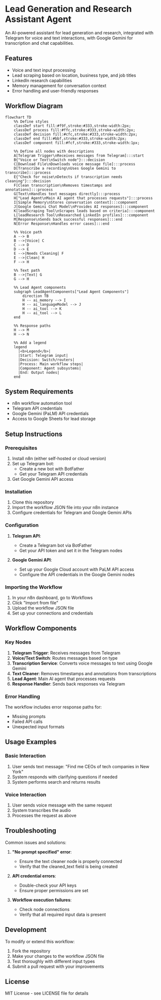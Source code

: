 # Lead Generation and Research Assistant Agent

An AI-powered assistant for lead generation and research, integrated with Telegram for voice and text interactions, with Google Gemini for transcription and chat capabilities.

## Features

- Voice and text input processing
- Lead scraping based on location, business type, and job titles
- LinkedIn research capabilities
- Memory management for conversation context
- Error handling and user-friendly responses

## Workflow Diagram

```mermaid
flowchart TD
    %% Define styles
    classDef start fill:#f9f,stroke:#333,stroke-width:2px;
    classDef process fill:#ffc,stroke:#333,stroke-width:2px;
    classDef decision fill:#cfc,stroke:#333,stroke-width:2px;
    classDef end fill:#bbf,stroke:#333,stroke-width:2px;
    classDef component fill:#fcf,stroke:#333,stroke-width:1px;

    %% Define all nodes with descriptions
    A[Telegram Trigger\nReceives messages from Telegram]:::start
    B{"Voice or Text\nSwitch node"}:::decision
    C[Download File\nDownloads voice message file]:::process
    D[Transcribe a recording\nUses Google Gemini to transcribe]:::process
    E{"Check for noise\nDetects if transcription needs cleaning"}:::decision
    F[Clean transcription\nRemoves timestamps and annotations]:::process
    G[Text\nHandles text messages directly]:::process
    H["Lead Agent\nMain AI agent that processes requests"]:::process
    I[Simple Memory\nStores conversation context]:::component
    J[Google Gemini Chat Model\nProvides AI responses]:::component
    K[leadScraping Tool\nScrapes leads based on criteria]:::component
    L[leadResearch Tool\nResearched LinkedIn profiles]:::component
    M[Response\nSends back successful responses]:::end
    N[Error Response\nHandles error cases]:::end

    %% Voice path
    A --> B
    B -->|Voice| C
    C --> D
    D --> E
    E -->|Needs Cleaning| F
    E -->|Clean| H
    F --> H

    %% Text path
    B -->|Text| G
    G --> H

    %% Lead Agent components
    subgraph LeadAgentComponents["Lead Agent Components"]
        direction TB
        H -- ai_memory --> I
        H -- ai_languageModel --> J
        H -- ai_tool --> K
        H -- ai_tool --> L
    end

    %% Response paths
    H --> M
    H --> N

    %% Add a legend
    legend
      |<b>Legend</b>|
      |Start: Telegram input|
      |Decision: Switch/routers|
      |Process: Main workflow steps|
      |Component: Agent subsystems|
      |End: Output nodes|
    end
```

## System Requirements

- n8n workflow automation tool
- Telegram API credentials
- Google Gemini (PaLM) API credentials
- Access to Google Sheets for lead storage

## Setup Instructions

### Prerequisites

1. Install n8n (either self-hosted or cloud version)
2. Set up Telegram bot:
   - Create a new bot with BotFather
   - Get your Telegram API credentials
3. Get Google Gemini API access

### Installation

1. Clone this repository
2. Import the workflow JSON file into your n8n instance
3. Configure credentials for Telegram and Google Gemini APIs

### Configuration

1. **Telegram API**:
   - Create a Telegram bot via BotFather
   - Get your API token and set it in the Telegram nodes

2. **Google Gemini API**:
   - Set up your Google Cloud account with PaLM API access
   - Configure the API credentials in the Google Gemini nodes

### Importing the Workflow

1. In your n8n dashboard, go to Workflows
2. Click "Import from file"
3. Upload the workflow JSON file
4. Set up your connections and credentials

## Workflow Components

### Key Nodes

1. **Telegram Trigger**: Receives messages from Telegram
2. **Voice/Text Switch**: Routes messages based on type
3. **Transcription Service**: Converts voice messages to text using Google Gemini
4. **Text Cleaner**: Removes timestamps and annotations from transcriptions
5. **Lead Agent**: Main AI agent that processes requests
6. **Response Handler**: Sends back responses via Telegram

### Error Handling

The workflow includes error response paths for:
- Missing prompts
- Failed API calls
- Unexpected input formats

## Usage Examples

### Basic Interaction

1. User sends text message: "Find me CEOs of tech companies in New York"
2. System responds with clarifying questions if needed
3. System performs search and returns results

### Voice Interaction

1. User sends voice message with the same request
2. System transcribes the audio
3. Processes the request as above

## Troubleshooting

Common issues and solutions:

1. **"No prompt specified" error**:
   - Ensure the text cleaner node is properly connected
   - Verify that the cleaned_text field is being created

2. **API credential errors**:
   - Double-check your API keys
   - Ensure proper permissions are set

3. **Workflow execution failures**:
   - Check node connections
   - Verify that all required input data is present

## Development

To modify or extend this workflow:

1. Fork the repository
2. Make your changes to the workflow JSON file
3. Test thoroughly with different input types
4. Submit a pull request with your improvements

## License

MIT License - see LICENSE file for details
